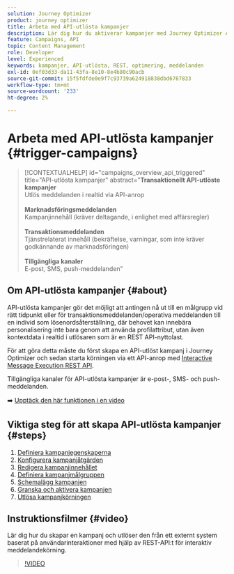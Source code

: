 ```yaml
---
solution: Journey Optimizer
product: journey optimizer
title: Arbeta med API-utlösta kampanjer
description: Lär dig hur du aktiverar kampanjer med Journey Optimizer API:er.
feature: Campaigns, API
topic: Content Management
role: Developer
level: Experienced
keywords: kampanjer, API-utlösta, REST, optimering, meddelanden
exl-id: 0ef03d33-da11-43fa-8e10-8e4b80c90acb
source-git-commit: 15f5fdfde0e9f7c93739a624918838dbd6787833
workflow-type: tm+mt
source-wordcount: '233'
ht-degree: 2%

---
```



# Arbeta med API-utlösta kampanjer {#trigger-campaigns}

>[!CONTEXTUALHELP]
>id="campaigns_overview_api_triggered"
>title="API-utlösta kampanjer"
>abstract="**Transaktionellt API-utlöste kampanjer**<br/> Utlös meddelanden i realtid via API-anrop <br/><br/>**Marknadsföringsmeddelanden**<br/> Kampanjinnehåll (kräver deltagande, i enlighet med affärsregler)<br/><br/>**Transaktionsmeddelanden**<br/> Tjänstrelaterat innehåll (bekräftelse, varningar, som inte kräver godkännande av marknadsföringen)<br/><br/>**Tillgängliga kanaler**<br/> E-post, SMS, push-meddelanden"

## Om API-utlösta kampanjer {#about}

API-utlösta kampanjer gör det möjligt att antingen nå ut till en målgrupp vid rätt tidpunkt eller för transaktionsmeddelanden/operativa meddelanden till en individ som lösenordsåterställning, där behovet kan innebära personalisering inte bara genom att använda profilattribut, utan även kontextdata i realtid i utlösaren som är en REST API-nyttolast.

För att göra detta måste du först skapa en API-utlöst kampanj i Journey Optimizer och sedan starta körningen via ett API-anrop med [Interactive Message Execution REST API](https://developer.adobe.com/journey-optimizer-apis/references/messaging/#tag/execution).

Tillgängliga kanaler för API-utlösta kampanjer är e-post-, SMS- och push-meddelanden.

➡️ [Upptäck den här funktionen i en video](#video)

## Viktiga steg för att skapa API-utlösta kampanjer {#steps}

1. [Definiera kampanjegenskaperna](api-triggered-campaign-properties.md)
1. [Konfigurera kampanjåtgärden](api-triggered-campaign-action.md)
1. [Redigera kampanjinnehållet](api-triggered-campaign-content.md)
1. [Definiera kampanjmålgruppen](api-triggered-campaign-audience.md)
1. [Schemalägg kampanjen](api-triggered-campaign-schedule.md)
1. [Granska och aktivera kampanjen](review-activate-api-triggered-campaign.md)
1. [Utlösa kampanjkörningen](trigger-campaigns.md)

## Instruktionsfilmer {#video}

Lär dig hur du skapar en kampanj och utlöser den från ett externt system baserat på användarinteraktioner med hjälp av REST-API:t för interaktiv meddelandekörning.

>[!VIDEO](https://video.tv.adobe.com/v/3425358?quality=12)
